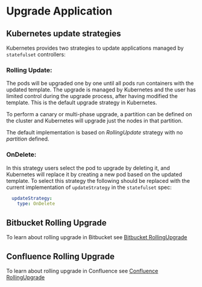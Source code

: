 # Upgrade Application

## Kubernetes update strategies
Kubernetes provides two strategies to update applications managed by `statefulset` controllers:

### Rolling Update:
The pods will be upgraded one by one until all pods run containers with the updated template. The upgrade is managed by 
Kubernetes and the user has limited control during the upgrade process, after having modified the template. This is the default 
upgrade strategy in Kubernetes. 

To perform a canary or multi-phase upgrade, a partition can be defined on the cluster and Kubernetes will upgrade just 
the nodes in that partition. 

The default implementation is based on *RollingUpdate* strategy with no *partition* defined. 

### OnDelete: 
In this strategy users select the pod to upgrade by deleting it, and Kubernetes will replace it by creating a new pod
 based on the updated template. To select this strategy the following should be replaced with the current 
 implementation of `updateStrategy` in the `statefulset` spec:

```yaml
  updateStrategy:
    type: OnDelete
```  

## Bitbucket Rolling Upgrade
To learn about rolling upgrade in Bitbucket see [Bitbucket RollingUpgrade](BITBUCKET_UPGRADE.md)

## Confluence Rolling Upgrade
To learn about rolling upgrade in Confluence see [Confluence RollingUpgrade](CONFLUENCE_UPGRADE.md)
